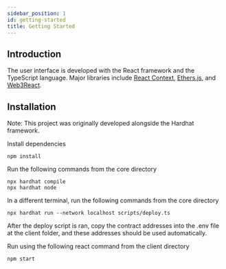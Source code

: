 ```yaml
---
sidebar_position: 1
id: getting-started
title: Getting Started
---
```


## Introduction

The user interface is developed with the React framework and the TypeScript language. Major libraries include [React Context](https://reactjs.org/docs/context.html), [Ethers.js](https://docs.ethers.io/v5/), and [Web3React](https://github.com/NoahZinsmeister/web3-react).

## Installation

Note: This project was originally developed alongside the Hardhat framework.

Install dependencies

    npm install

Run the following commands from the core directory

    npx hardhat compile
    npx hardhat node

In a different terminal, run the following commands from the core directory

    npx hardhat run --network localhost scripts/deploy.ts

After the deploy script is ran, copy the contract addresses into the .env file at the client folder, and these addresses should be used automatically.

Run using the following react command from the client directory

    npm start